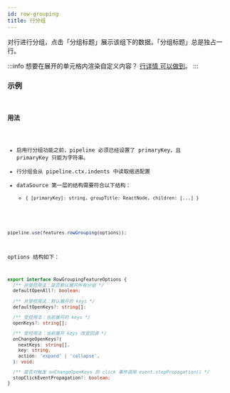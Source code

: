 ```yaml
---
id: row-grouping
title: 行分组
---
```


对行进行分组，点击「分组标题」展示该组下的数据。「分组标题」总是独占一行。

:::info
想要在展开的单元格内渲染自定义内容？ [行详情 可以做到](row-detail)。
:::

### 示例

<code
src="../../../../demos/rowGrouping.tsx"
/>

### 用法

- 启用行分组功能之前，pipeline 必须已经设置了 primaryKey，且 primaryKey 只能为字符串。
- 行分组会从 pipeline.ctx.indents 中读取缩进配置
- dataSource 第一层的结构需要符合以下结构：
  - `{ [primaryKey]: string, groupTitle: ReactNode, children: [...] }`

```ts
pipeline.use(features.rowGrouping(options));
```

options 结构如下：

```typescript
export interface RowGroupingFeatureOptions {
  /** 非受控用法：是否默认展开所有分组 */
  defaultOpenAll?: boolean;

  /** 非受控用法：默认展开的 keys */
  defaultOpenKeys?: string[];

  /** 受控用法：当前展开的 keys */
  openKeys?: string[];

  /** 受控用法：当前展开 keys 改变回调 */
  onChangeOpenKeys?(
    nextKeys: string[],
    key: string,
    action: 'expand' | 'collapse',
  ): void;

  /** 是否对触发 onChangeOpenKeys 的 click 事件调用 event.stopPropagation() */
  stopClickEventPropagation?: boolean;
}
```
